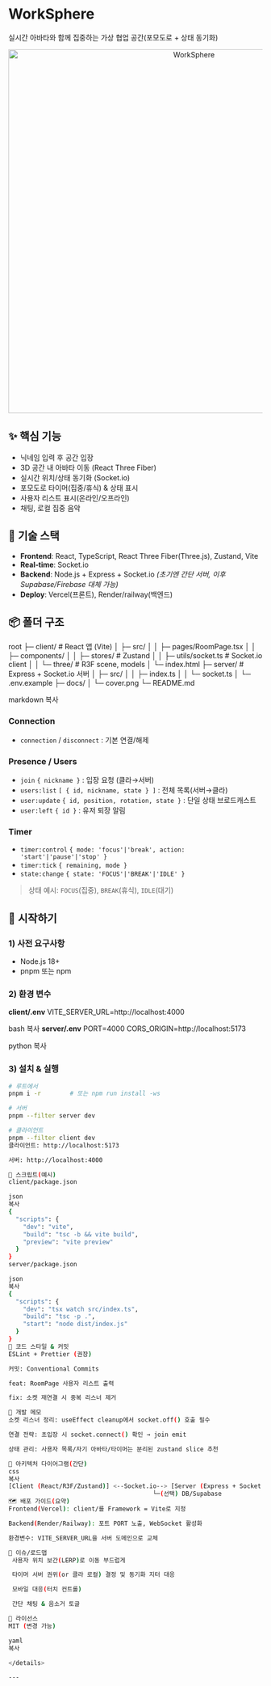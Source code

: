 # WorkSphere

실시간 아바타와 함께 집중하는 가상 협업 공간(포모도로 + 상태 동기화)

<p align="center">
  <img src="docs/cover.png" alt="WorkSphere" width="720" />
</p>

## ✨ 핵심 기능
- 닉네임 입력 후 공간 입장
- 3D 공간 내 아바타 이동 (React Three Fiber)
- 실시간 위치/상태 동기화 (Socket.io)
- 포모도로 타이머(집중/휴식) & 상태 표시
- 사용자 리스트 표시(온라인/오프라인)
- 채팅, 로컬 집중 음악

## 🧱 기술 스택
- **Frontend**: React, TypeScript, React Three Fiber(Three.js), Zustand, Vite
- **Real‑time**: Socket.io
- **Backend**: Node.js + Express + Socket.io *(초기엔 간단 서버, 이후 Supabase/Firebase 대체 가능)*
- **Deploy**: Vercel(프론트), Render/railway(백엔드)

## 📦 폴더 구조
root
├─ client/ # React 앱 (Vite)
│ ├─ src/
│ │ ├─ pages/RoomPage.tsx
│ │ ├─ components/
│ │ ├─ stores/ # Zustand
│ │ ├─ utils/socket.ts # Socket.io client
│ │ └─ three/ # R3F scene, models
│ └─ index.html
├─ server/ # Express + Socket.io 서버
│ ├─ src/
│ │ ├─ index.ts
│ │ └─ socket.ts
│ └─ .env.example
├─ docs/
│ └─ cover.png
└─ README.md

markdown
복사

### Connection
- `connection` / `disconnect` : 기본 연결/해제

### Presence / Users
- `join` `{ nickname }` : 입장 요청 (클라→서버)
- `users:list` `[ { id, nickname, state } ]` : 전체 목록(서버→클라)
- `user:update` `{ id, position, rotation, state }` : 단일 상태 브로드캐스트
- `user:left` `{ id }` : 유저 퇴장 알림

### Timer
- `timer:control` `{ mode: 'focus'|'break', action: 'start'|'pause'|'stop' }`
- `timer:tick` `{ remaining, mode }`
- `state:change` `{ state: 'FOCUS'|'BREAK'|'IDLE' }`

> 상태 예시: `FOCUS`(집중), `BREAK`(휴식), `IDLE`(대기)

## 🚀 시작하기
### 1) 사전 요구사항
- Node.js 18+
- pnpm 또는 npm

### 2) 환경 변수
**client/.env**
VITE_SERVER_URL=http://localhost:4000

bash
복사
**server/.env**
PORT=4000
CORS_ORIGIN=http://localhost:5173

python
복사

### 3) 설치 & 실행
```bash
# 루트에서
pnpm i -r        # 또는 npm run install -ws

# 서버
pnpm --filter server dev

# 클라이언트
pnpm --filter client dev
클라이언트: http://localhost:5173

서버: http://localhost:4000

🧪 스크립트(예시)
client/package.json

json
복사
{
  "scripts": {
    "dev": "vite",
    "build": "tsc -b && vite build",
    "preview": "vite preview"
  }
}
server/package.json

json
복사
{
  "scripts": {
    "dev": "tsx watch src/index.ts",
    "build": "tsc -p .",
    "start": "node dist/index.js"
  }
}
🔐 코드 스타일 & 커밋
ESLint + Prettier (권장)

커밋: Conventional Commits

feat: RoomPage 사용자 리스트 출력

fix: 소켓 재연결 시 중복 리스너 제거

🔧 개발 메모
소켓 리스너 정리: useEffect cleanup에서 socket.off() 호출 필수

연결 전략: 초입장 시 socket.connect() 확인 → join emit

상태 관리: 사용자 목록/자기 아바타/타이머는 분리된 zustand slice 추천

🧭 아키텍처 다이어그램(간단)
css
복사
[Client (React/R3F/Zustand)] <--Socket.io--> [Server (Express + Socket.io)]
                                        └─(선택) DB/Supabase
🗺️ 배포 가이드(요약)
Frontend(Vercel): client/를 Framework = Vite로 지정

Backend(Render/Railway): 포트 PORT 노출, WebSocket 활성화

환경변수: VITE_SERVER_URL을 서버 도메인으로 교체

📌 이슈/로드맵
 사용자 위치 보간(LERP)로 이동 부드럽게

 타이머 서버 권위(or 클라 로컬) 결정 및 동기화 지터 대응

 모바일 대응(터치 컨트롤)

 간단 채팅 & 음소거 토글

📝 라이선스
MIT (변경 가능)

yaml
복사

</details>

---